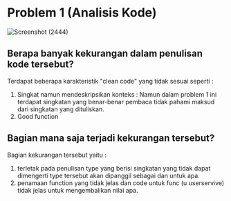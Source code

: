 # **Problem 1 (Analisis Kode)**

![Screenshot (2444)](https://user-images.githubusercontent.com/99694679/157628946-e4543474-37ae-4d95-b00f-ea6103afb39d.png)


## **Berapa banyak kekurangan dalam penulisan kode tersebut?**

  Terdapat beberapa karakteristik "clean code" yang tidak sesuai seperti :
  1. Singkat namun mendeskripsikan konteks : Namun dalam problem 1 ini terdapat singkatan yang benar-benar pembaca tidak pahami maksud dari singkatan yang dituliskan.
  2. Good function
  
## **Bagian mana saja terjadi kekurangan tersebut?**

  Bagian kekurangan tersebut yaitu :
  1. terletak pada penulisan type yang berisi singkatan yang tidak dapat dimengerti type tersebut akan dipanggil sebagai dan untuk apa. 
  2. penamaan function yang tidak jelas dan code untuk func (u userservive) tidak jelas untuk mengembalikan nilai apa.
